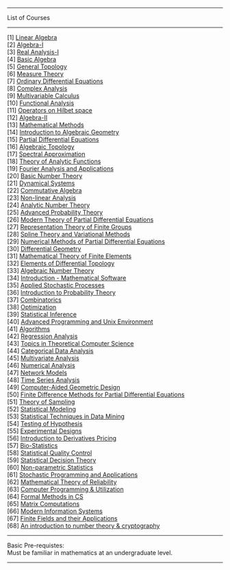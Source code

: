 ***
List of Courses
***
[1] <a href="https://github.com/Geek-Research-Lab/networking/blob/master/stuffs/math/self_prep/workloads/1_linear_algebra.md">Linear Algebra</a><br>
[2] <a href="https://github.com/Geek-Research-Lab/networking/blob/master/stuffs/math/self_prep/workloads/2_algebra_1.md">Algebra-I </a><br>
[3] <a href="https://github.com/Geek-Research-Lab/networking/blob/master/stuffs/math/self_prep/workloads/3_real_analysis_1.md">Real Analysis-I </a><br>
[4] <a href="https://github.com/Geek-Research-Lab/networking/blob/master/stuffs/math/self_prep/workloads/4_basic_algebra.md">Basic Algebra </a><br>
[5] <a href="https://github.com/Geek-Research-Lab/networking/blob/master/stuffs/math/self_prep/workloads/5_general_topology.md">General Topology </a><br>
[6] <a href="https://github.com/Geek-Research-Lab/networking/blob/master/stuffs/math/self_prep/workloads/6_measure_theory.md">Measure Theory </a><br>
[7] <a href="https://github.com/Geek-Research-Lab/networking/blob/master/stuffs/math/self_prep/workloads/7_ordinary_differential_equations.md">Ordinary Differential Equations </a><br>
[8] <a href="https://github.com/Geek-Research-Lab/networking/blob/master/stuffs/math/self_prep/workloads/8_complex_analysis.md">Complex Analysis </a><br>
[9] <a href="">Multivariable Calculus </a><br>
[10] <a href="">Functional Analysis </a><br>
[11] <a href="">Operators on Hilbet space </a><br>
[12] <a href="">Algebra-II </a><br>
[13] <a href="">Mathematical Methods </a><br>
[14] <a href="">Introduction to Algebraic Geometry </a><br>
[15] <a href="">Partial Differential Equations </a><br>
[16] <a href="">Algebraic Topology </a><br>
[17] <a href="">Spectral Approximation </a><br>
[18] <a href="">Theory of Analytic Functions </a><br>
[19] <a href="">Fourier Analysis and Applications </a><br>
[20] <a href="">Basic Number Theory </a><br>
[21] <a href="">Dynamical Systems </a><br>
[22] <a href="">Commutative Algebra </a><br>
[23] <a href="">Non-linear Analysis </a><br>
[24] <a href="">Analytic Number Theory </a><br>
[25] <a href="">Advanced Probability Theory </a><br>
[26] <a href="">Modern Theory of Partial Differential Equations </a><br>
[27] <a href="">Representation Theory of Finite Groups </a><br>
[28] <a href="">Spline Theory and Variational Methods </a><br>
[29] <a href="">Numerical Methods of Partial Differential Equations </a><br>
[30] <a href="">Differential Geometry </a><br>
[31] <a href="">Mathematical Theory of Finite Elements </a><br>
[32] <a href="">Elements of Differential Topology </a><br>
[33] <a href="">Algebraic Number Theory </a><br>
[34] <a href="">Introduction - Mathematical Software </a><br>
[35] <a href="">Applied Stochastic Processes </a><br>
[36] <a href="">Introduction to Probability Theory </a><br>
[37] <a href="">Combinatorics </a><br>
[38] <a href="">Optimization </a><br>
[39] <a href="">Statistical Inference </a><br>
[40] <a href="">Advanced Programming and Unix Environment </a><br>
[41] <a href="">Algorithms </a><br>
[42] <a href="">Regression Analysis </a><br>
[43] <a href="">Topics in Theoretical Computer Science </a><br>
[44] <a href="">Categorical Data Analysis </a><br>
[45] <a href="">Multivariate Analysis </a><br>
[46] <a href="">Numerical Analysis </a><br>
[47] <a href="">Network Models </a><br>
[48] <a href="">Time Series Analysis </a><br>
[49] <a href="">Computer-Aided Geometric Design </a><br>
[50] <a href="">Finite Difference Methods for Partial Differential Equations </a><br>
[51] <a href="">Theory of Sampling </a><br>
[52] <a href="">Statistical Modeling </a><br>
[53] <a href="">Statistical Techniques in Data Mining </a><br>
[54] <a href="">Testing of Hypothesis </a><br>
[55] <a href="">Experimental Designs </a><br>
[56] <a href="">Introduction to Derivatives Pricing </a><br>
[57] <a href="">Bio-Statistics </a><br>
[58] <a href="">Statistical Quality Control </a><br>
[59] <a href="">Statistical Decision Theory </a><br>
[60] <a href="">Non-parametric Statistics </a><br>
[61] <a href="">Stochastic Programming and Applications </a><br>
[62] <a href="">Mathematical Theory of Reliability </a><br>
[63] <a href="">Computer Programming & Utilization </a><br>
[64] <a href="">Formal Methods in CS </a><br>
[65] <a href="">Matrix Computations </a><br>
[66] <a href="">Modern Information Systems </a><br>
[67] <a href="">Finite Fields and their Applications </a><br>
[68] <a href="">An introduction to number theory & cryptography </a><br>
***
Basic Pre-requistes: <br>
Must be familiar in mathematics at an undergraduate level.
***